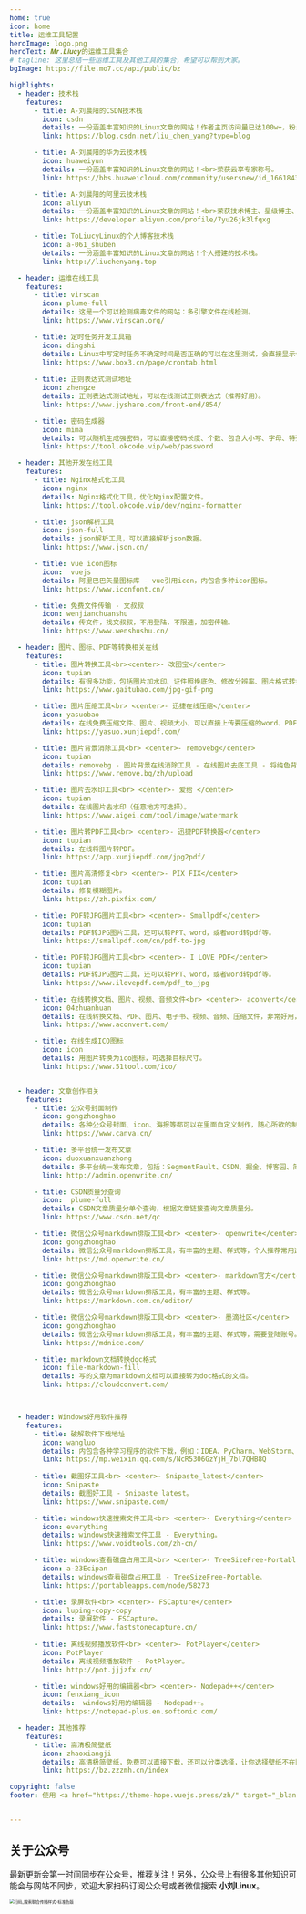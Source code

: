 ```yaml
---
home: true
icon: home
title: 运维工具配置
heroImage: logo.png
heroText: 𝑴𝒓.𝑳𝒊𝒖𝒄𝒚的运维工具集合
# tagline: 这里总结一些运维工具及其他工具的集合，希望可以帮到大家。
bgImage: https://file.mo7.cc/api/public/bz

highlights:
  - header: 技术栈
    features:
      - title: A-刘晨阳的CSDN技术栈
        icon: csdn
        details: 一份涵盖丰富知识的Linux文章的网站！作者主页访问量已达100w+，粉丝量达10w+，荣获博客专家及新星计划导师等称号。
        link: https://blog.csdn.net/liu_chen_yang?type=blog

      - title: A-刘晨阳的华为云技术栈
        icon: huaweiyun
        details: 一份涵盖丰富知识的Linux文章的网站！<br>荣获云享专家称号。
        link: https://bbs.huaweicloud.com/community/usersnew/id_1661843828089234

      - title: A-刘晨阳的阿里云技术栈
        icon: aliyun
        details: 一份涵盖丰富知识的Linux文章的网站！<br>荣获技术博主、星级博主、专家博主称号。
        link: https://developer.aliyun.com/profile/7yu26jk3lfqxg

      - title: ToLiucyLinux的个人博客技术栈
        icon: a-061_shuben
        details: 一份涵盖丰富知识的Linux文章的网站！个人搭建的技术栈。
        link: http://liuchenyang.top

  - header: 运维在线工具
    features:
      - title: virscan
        icon: plume-full
        details: 这是一个可以检测病毒文件的网站：多引擎文件在线检测。
        link: https://www.virscan.org/

      - title: 定时任务开发工具箱
        icon: dingshi
        details: Linux中写定时任务不确定时间是否正确的可以在这里测试，会直接显示什么时候执行。
        link: https://www.box3.cn/page/crontab.html
        
      - title: 正则表达式测试地址
        icon: zhengze
        details: 正则表达式测试地址，可以在线测试正则表达式（推荐好用）。
        link: https://www.jyshare.com/front-end/854/

      - title: 密码生成器
        icon: mima
        details: 可以随机生成强密码，可以直接密码长度、个数、包含大小写、字母、特殊字符等，很方便。
        link: https://tool.okcode.vip/web/password

  - header: 其他开发在线工具
    features:
      - title: Nginx格式化工具
        icon: nginx
        details: Nginx格式化工具，优化Nginx配置文件。
        link: https://tool.okcode.vip/dev/nginx-formatter

      - title: json解析工具
        icon: json-full
        details: json解析工具，可以直接解析json数据。
        link: https://www.json.cn/

      - title: vue icon图标
        icon:  vuejs
        details: 阿里巴巴矢量图标库 - vue引用icon，内包含多种icon图标。
        link: https://www.iconfont.cn/

      - title: 免费文件传输 - 文叔叔
        icon: wenjianchuanshu
        details: 传文件，找文叔叔，不用登陆，不限速，加密传输。
        link: https://www.wenshushu.cn/

  - header: 图片、图标、PDF等转换相关在线
    features:
      - title: 图片转换工具<br><center>- 改图宝</center>
        icon: tupian
        details: 有很多功能，包括图片加水印、证件照换底色、修改分辨率、图片格式转换等等。
        link: https://www.gaitubao.com/jpg-gif-png

      - title: 图片压缩工具<br> <center>- 迅捷在线压缩</center>
        icon: yasuobao
        details: 在线免费压缩文件、图片、视频大小，可以直接上传要压缩的word、PDF文件、图片、视频、PPT；<br>也可以选择压缩模式。
        link: https://yasuo.xunjiepdf.com/

      - title: 图片背景消除工具<br> <center>- removebg</center>
        icon: tupian
        details: removebg - 图片背景在线消除工具 - 在线图片去底工具 - 将纯色背景的图片转换为背景透明的图片。
        link: https://www.remove.bg/zh/upload

      - title: 图片去水印工具<br> <center>- 爱给 </center>
        icon: tupian
        details: 在线图片去水印（任意地方可选择）。
        link: https://www.aigei.com/tool/image/watermark

      - title: 图片转PDF工具<br> <center>- 迅捷PDF转换器</center>
        icon: tupian
        details: 在线将图片转PDF。
        link: https://app.xunjiepdf.com/jpg2pdf/

      - title: 图片高清修复<br> <center>- PIX FIX</center>
        icon: tupian
        details: 修复模糊图片。
        link: https://zh.pixfix.com/

      - title: PDF转JPG图片工具<br> <center>- Smallpdf</center>
        icon: tupian
        details: PDF转JPG图片工具，还可以转PPT、word，或者word转pdf等。
        link: https://smallpdf.com/cn/pdf-to-jpg

      - title: PDF转JPG图片工具<br> <center>- I LOVE PDF</center>
        icon: tupian
        details: PDF转JPG图片工具，还可以转PPT、word，或者word转pdf等。
        link: https://www.ilovepdf.com/pdf_to_jpg

      - title: 在线转换文档、图片、视频、音频文件<br> <center>- aconvert</center>
        icon: 04zhuanhuan
        details: 在线转换文档、PDF、图片、电子书、视频、音频、压缩文件，非常好用，可以支持上传和链接式转换，最重要不需要登录。
        link: https://www.aconvert.com/

      - title: 在线生成ICO图标
        icon: icon
        details: 用图片转换为ico图标，可选择目标尺寸。
        link: https://www.51tool.com/ico/


  - header: 文章创作相关
    features:
      - title: 公众号封面制作
        icon: gongzhonghao
        details: 各种公众号封面、icon、海报等都可以在里面自定义制作，随心所欲的制作，并且也不怕丢失。
        link: https://www.canva.cn/

      - title: 多平台统一发布文章
        icon: duoxuanxuanzhong
        details: 多平台统一发布文章，包括：SegmentFault、CSDN、掘金、博客园、简书、知乎、开源中国、慕课手记、51CTO。
        link: http://admin.openwrite.cn/

      - title: CSDN质量分查询
        icon:  plume-full
        details: CSDN文章质量分单个查询，根据文章链接查询文章质量分。
        link: https://www.csdn.net/qc

      - title: 微信公众号markdown排版工具<br> <center>- openwrite</center>
        icon: gongzhonghao
        details: 微信公众号markdown排版工具，有丰富的主题、样式等，个人推荐常用这个。
        link: https://md.openwrite.cn/

      - title: 微信公众号markdown排版工具<br> <center>- markdown官方</center>
        icon: gongzhonghao
        details: 微信公众号markdown排版工具，有丰富的主题、样式等。
        link: https://markdown.com.cn/editor/

      - title: 微信公众号markdown排版工具<br> <center>- 墨滴社区</center>
        icon: gongzhonghao
        details: 微信公众号markdown排版工具，有丰富的主题、样式等，需要登陆账号。
        link: https://mdnice.com/

      - title: markdown文档转换doc格式
        icon: file-markdown-fill
        details: 写的文章为markdown文档可以直接转为doc格式的文档。
        link: https://cloudconvert.com/



  - header: Windows好用软件推荐
    features:
      - title: 破解软件下载地址
        icon: wangluo
        details: 内包含各种学习程序的软件下载，例如：IDEA、PyCharm、WebStorm、Photoshop（PS）、AutoCAD等等。
        link: https://mp.weixin.qq.com/s/NcR5306GzYjH_7bl7QHB8Q
        
      - title: 截图好工具<br> <center>- Snipaste_latest</center>
        icon: Snipaste
        details: 截图好工具 - Snipaste_latest。
        link: https://www.snipaste.com/

      - title: windows快速搜索文件工具<br> <center>- Everything</center>
        icon: everything
        details: windows快速搜索文件工具 - Everything。
        link: https://www.voidtools.com/zh-cn/

      - title: windows查看磁盘占用工具<br> <center>- TreeSizeFree-Portable</center>
        icon: a-23Ecipan
        details: windows查看磁盘占用工具 - TreeSizeFree-Portable。
        link: https://portableapps.com/node/58273

      - title: 录屏软件<br> <center>- FSCapture</center>
        icon: luping-copy-copy
        details: 录屏软件 - FSCapture。
        link: https://www.faststonecapture.cn/
        
      - title: 离线视频播放软件<br> <center>- PotPlayer</center>
        icon: PotPlayer
        details: 离线视频播放软件 - PotPlayer。
        link: http://pot.jjjzfx.cn/

      - title: windows好用的编辑器<br> <center>- Nodepad++</center>
        icon: fenxiang_icon
        details:  windows好用的编辑器 - Nodepad++。
        link: https://notepad-plus.en.softonic.com/

  - header: 其他推荐
    features:
      - title: 高清极简壁纸
        icon: zhaoxiangji
        details: 高清极简壁纸，免费可以直接下载，还可以分类选择，让你选择壁纸不在困难！
        link: https://bz.zzzmh.cn/index

copyright: false
footer: 使用 <a href="https://theme-hope.vuejs.press/zh/" target="_blank">VuePress Theme Hope</a> 主题 | MIT 协议, 版权所有 © 2023-present Liucy | <img src="https://lcy-blog.oss-cn-beijing.aliyuncs.com/blog/202312142253822.png" height="15" width="15"/> <a href="http://beian.miit.gov.cn/" target="_blank">京ICP备2023037493号-1</a>


---
```


## 关于公众号
最新更新会第一时间同步在公众号，推荐关注！另外，公众号上有很多其他知识可能会与网站不同步，欢迎大家扫码订阅公众号或者微信搜索 **小刘Linux**。


<img src="https://lcy-blog.oss-cn-beijing.aliyuncs.com/blog/202312142008812.png" alt="扫码_搜索联合传播样式-标准色版" style="zoom: 50%;" />
